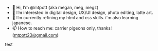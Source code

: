 - 👋 Hi, I’m @mtpott (aka megan, meg, megz)
- 👀 I’m interested in digital design, UX/UI design, photo editing, latte art.
- 🌱 I’m currently refining my html and css skills. i'm also learning japanese.
- 📫 How to reach me: carrier pigeons only, thanks! (mtpott23@gmail.com)

<!---
mtpott/mtpott is a ✨ special ✨ repository because its `README.md` (this file) appears on your GitHub profile.
You can click the Preview link to take a look at your changes.
--->
test
